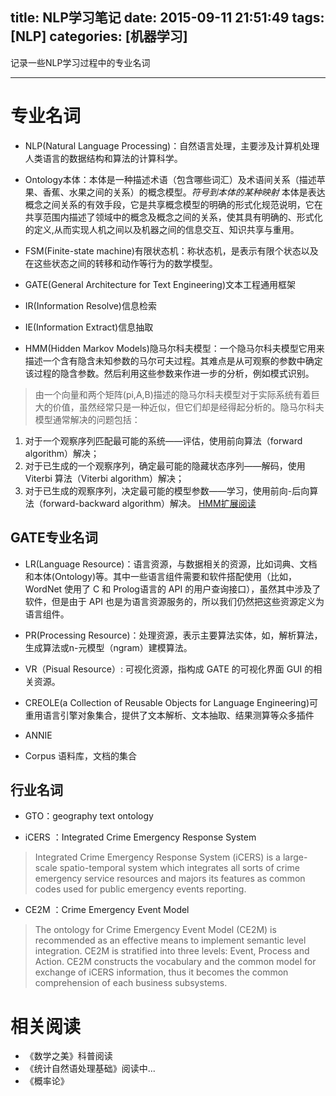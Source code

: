 title: NLP学习笔记
date: 2015-09-11 21:51:49 
tags: [NLP]
categories: [机器学习]
---

记录一些NLP学习过程中的专业名词

- - -
<!-- more -->

# 专业名词
* NLP(Natural Language Processing)：自然语言处理，主要涉及计算机处理人类语言的数据结构和算法的计算科学。
* Ontology本体：本体是一种描述术语（包含哪些词汇）及术语间关系（描述苹果、香蕉、水果之间的关系）的概念模型。*符号到本体的某种映射*
本体是表达概念之间关系的有效手段，它是共享概念模型的明确的形式化规范说明，它在共享范围内描述了领域中的概念及概念之间的关系，使其具有明确的、形式化的定义,从而实现人机之间以及机器之间的信息交互、知识共享与重用。

* FSM(Finite-state machine)有限状态机：称状态机，是表示有限个状态以及在这些状态之间的转移和动作等行为的数学模型。

* GATE(General Architecture for Text Engineering)文本工程通用框架

* IR(Information Resolve)信息检索

* IE(Information Extract)信息抽取

* HMM(Hidden Markov Models)隐马尔科夫模型：一个隐马尔科夫模型它用来描述一个含有隐含未知参数的马尔可夫过程。其难点是从可观察的参数中确定该过程的隐含参数。然后利用这些参数来作进一步的分析，例如模式识别。  

>由一个向量和两个矩阵(pi,A,B)描述的隐马尔科夫模型对于实际系统有着巨大的价值，虽然经常只是一种近似，但它们却是经得起分析的。隐马尔科夫模型通常解决的问题包括：
1. 对于一个观察序列匹配最可能的系统——评估，使用前向算法（forward algorithm）解决；
2. 对于已生成的一个观察序列，确定最可能的隐藏状态序列——解码，使用Viterbi 算法（Viterbi algorithm）解决；
3. 对于已生成的观察序列，决定最可能的模型参数——学习，使用前向-后向算法（forward-backward algorithm）解决。
[HMM扩展阅读](http://www.cnblogs.com/skyme/p/4651331.html)

##  GATE专业名词
* LR(Language Resource)：语言资源，与数据相关的资源，比如词典、文档和本体(Ontology)等。其中一些语言组件需要和软件搭配使用（比如，WordNet 使用了 C 和 Prolog语言的 API 的用户查询接口），虽然其中涉及了软件，但是由于 API 也是为语言资源服务的，所以我们仍然把这些资源定义为语言组件。

* PR(Processing Resource)：处理资源，表示主要算法实体，如，解析算法，生成算法或n-元模型（ngram）建模算法。
 
* VR（Pisual Resource）: 可视化资源，指构成 GATE 的可视化界面 GUI 的相关资源。

* CREOLE(a Collection of Reusable Objects for Language Engineering)可重用语言引擎对象集合，提供了文本解析、文本抽取、结果测算等众多插件

* ANNIE

* Corpus 语料库，文档的集合


## 行业名词
* GTO：geography text ontology

* iCERS ：Integrated Crime Emergency Response System

>Integrated Crime Emergency Response System (iCERS) is a large-scale spatio-temporal system which integrates all sorts of crime emergency service resources and majors its features as common codes used for public emergency events reporting.

* CE2M ：Crime Emergency Event Model

>The ontology for Crime Emergency Event Model (CE2M) is recommended as an effective means to implement semantic level integration. CE2M is stratified into three levels: Event, Process and Action. CE2M constructs the vocabulary and the common model for exchange of iCERS information, thus it becomes the common comprehension of each business subsystems.


# 相关阅读
* 《数学之美》科普阅读  
* 《统计自然语处理基础》阅读中...
* 《概率论》